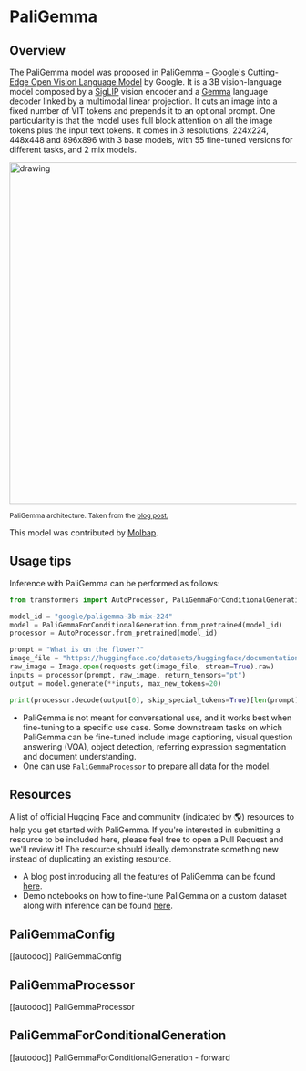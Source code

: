 <!--Copyright 2024 The HuggingFace Team. All rights reserved.

Licensed under the Apache License, Version 2.0 (the "License"); you may not use this file except in compliance with
the License. You may obtain a copy of the License at

http://www.apache.org/licenses/LICENSE-2.0

Unless required by applicable law or agreed to in writing, software distributed under the License is distributed on
an "AS IS" BASIS, WITHOUT WARRANTIES OR CONDITIONS OF ANY KIND, either express or implied. See the License for the
specific language governing permissions and limitations under the License.

⚠️ Note that this file is in Markdown but contain specific syntax for our doc-builder (similar to MDX) that may not be
rendered properly in your Markdown viewer.

-->

# PaliGemma

## Overview

The PaliGemma model was proposed in [PaliGemma – Google's Cutting-Edge Open Vision Language Model](https://huggingface.co/blog/paligemma) by Google. It is a 3B vision-language model composed by a [SigLIP](siglip) vision encoder and a [Gemma](gemma) language decoder linked by a multimodal linear projection. It cuts an image into a fixed number of VIT tokens and prepends it to an optional prompt. One particularity is that the model uses full block attention on all the image tokens plus the input text tokens. It comes in 3 resolutions, 224x224, 448x448 and 896x896 with 3 base models, with 55 fine-tuned versions for different tasks, and 2 mix models.

<img src="https://huggingface.co/datasets/huggingface/documentation-images/resolve/main/blog/paligemma/paligemma_arch.png"
alt="drawing" width="600"/>

<small> PaliGemma architecture. Taken from the <a href="https://huggingface.co/blog/paligemma">blog post.</a> </small>

This model was contributed by [Molbap](https://huggingface.co/Molbap).

## Usage tips

Inference with PaliGemma can be performed as follows:

```python
from transformers import AutoProcessor, PaliGemmaForConditionalGeneration

model_id = "google/paligemma-3b-mix-224"
model = PaliGemmaForConditionalGeneration.from_pretrained(model_id)
processor = AutoProcessor.from_pretrained(model_id)

prompt = "What is on the flower?"
image_file = "https://huggingface.co/datasets/huggingface/documentation-images/resolve/main/bee.jpg?download=true"
raw_image = Image.open(requests.get(image_file, stream=True).raw)
inputs = processor(prompt, raw_image, return_tensors="pt")
output = model.generate(**inputs, max_new_tokens=20)

print(processor.decode(output[0], skip_special_tokens=True)[len(prompt):])
```

- PaliGemma is not meant for conversational use, and it works best when fine-tuning to a specific use case. Some downstream tasks on which PaliGemma can be fine-tuned include image captioning, visual question answering (VQA), object detection, referring expression segmentation and document understanding.
- One can use `PaliGemmaProcessor` to prepare all data for the model.

## Resources

A list of official Hugging Face and community (indicated by 🌎) resources to help you get started with PaliGemma. If you're interested in submitting a resource to be included here, please feel free to open a Pull Request and we'll review it! The resource should ideally demonstrate something new instead of duplicating an existing resource.

- A blog post introducing all the features of PaliGemma can be found [here](https://huggingface.co/blog/paligemma).
- Demo notebooks on how to fine-tune PaliGemma on a custom dataset along with inference can be found [here](https://x.com/mervenoyann/status/1793629910143213687).

## PaliGemmaConfig

[[autodoc]] PaliGemmaConfig

## PaliGemmaProcessor

[[autodoc]] PaliGemmaProcessor

## PaliGemmaForConditionalGeneration

[[autodoc]] PaliGemmaForConditionalGeneration
    - forward
